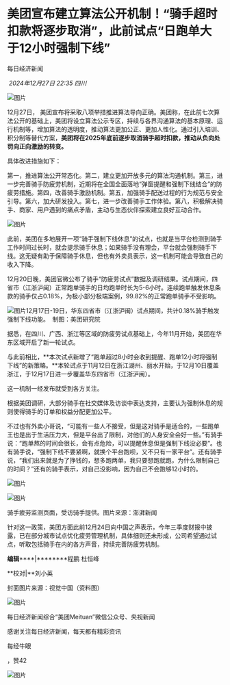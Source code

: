 # 美团宣布建立算法公开机制！“骑手超时扣款将逐步取消”，此前试点“日跑单大于12小时强制下线”

每日经济新闻

 _2024年12月27日 22:35_ _四川_

![图片](https://mmbiz.qpic.cn/mmbiz_jpg/CFF20LXzkOyx0mFUW6nq3IA9zuy2PqicQ6KJGuAIhIWstvBBeXzQ26TGzdeAHo9HKPkYwOf2libaHKfZUxYdkDhQ/640?wx_fmt=jpeg&tp=webp&wxfrom=5&wx_lazy=1&wx_co=1)

  

12月27日， 美团宣布将采取八项举措推进算法导向正确。美团称，在此前七次算法公开的基础上，美团将设立算法公示专区，持续与各界沟通算法的基本原理、运行机制等，增加算法的透明度，推动算法更加公正、更加人性化。通过引入培训、积分制等替代方案，**美团将在2025年底前逐步取消骑手超时扣款，推动从负向处罚向正向激励的转变。**

  

具体改进措施如下：

  

第一，推进算法公开常态化。第二，建立更加开放多元的算法沟通机制。第三，进一步完善骑手防疲劳机制，近期将在全国全面落地“弹窗提醒和强制下线结合”的防疲劳措施。第四，改善骑手激励机制。第五，加强骑手配送过程的行为规范与安全引导。第六，加大研发投入。第七，进一步改善骑手工作体验。第八，积极解决骑手、商家、用户遇到的痛点矛盾，主动与生态伙伴探索建立良好互动合作。

  

![图片](https://mmbiz.qpic.cn/sz_mmbiz_jpg/CFF20LXzkOyGA3NBw6SmBRKYltFUqmIYKr5KSSDOErrRH8IbkWeiaHiax7CNRF9ToqEctaeZEsoY7ibC1ibDkOPACQ/640?wx_fmt=jpeg&from=appmsg&tp=webp&wxfrom=5&wx_lazy=1&wx_co=1)

  

此前，美团在多地展开一项“骑手强制下线休息”的试点，也就是当平台检测到骑手工作时间过长时，就会提示骑手休息；如果骑手没有理会，平台就会强制骑手下线。这无疑有助于保障骑手休息，但也有外卖员表示，这一机制可能会导致自己的收入下降。

  

12月20日晚，美团官微公布了骑手“防疲劳试点”数据及调研结果。试点期间，四省市（江浙沪闽）正常跑单骑手的日均跑单时长为5-6小时。连续跑单触发休息条款的骑手仅占0.18%，为极小部分极端案例，99.82%的正常跑单骑手不受影响。

  

![图片](https://mmbiz.qpic.cn/mmbiz_png/bQOqZP2Va6oDZFNicH0IKVvjqqdK5mEMjudYqOEA01bOgOPtkW3NknTbynwFulfx5zAOvJItsB3Zd8FWomibdYYQ/640?wx_fmt=other&from=appmsg&wxfrom=5&wx_lazy=1&wx_co=1&tp=webp)12月17日-19日，华东四省市（江浙沪闽）试点期间，共计0.18%骑手触发强制下线功能。  制图：美团研究院

  

据悉，在四川、广西、浙江等区域的防疲劳试点基础上，今年11月开始，美团在华东区域开启了新一轮试点。

  

与此前相比，**本次试点新增了“跑单超过8小时会收到提醒、跑单12小时将强制下线”的新策略。**本轮试点于11月12日在浙江湖州、丽水开始，于12月10日覆盖浙江，于12月17日进一步覆盖华东四省市（江浙沪闽）。

  

这一机制一经发布就受到各方关注。

  

根据美团调研，大部分骑手在社交媒体及访谈中表达支持，主要认为强制休息的规则使得骑手的订单和权益分配更加公平。

  

不过也有外卖小哥说，“可能有一些人不接受，但是这对骑手是适合的，一些跑单王也是出于生活压力大，但是平台出了限制，对他们的人身安全会好一些。”有骑手说：“跑单熬的时间会很长，会有点危险，可以提醒休息但是强制下线没必要”。也有骑手说，“强制下线不要紧啊，就换个平台跑呗，又不只有一家平台”。还有骑手说，“我们出来就是为了挣钱的，想多跑两单，我只要想跑就跑，为什么限制自己的时间？”还有的骑手表示，对自己没影响，因为自己不会跑够12小时的。

  

![图片](https://mmbiz.qpic.cn/sz_mmbiz_jpg/CFF20LXzkOyGA3NBw6SmBRKYltFUqmIYPMPwiaSJib4u27pzC8PN4kUnNxBQyicOFMLYIS2zs2lsRKshiaSvqMzwcg/640?wx_fmt=jpeg&from=appmsg&tp=webp&wxfrom=5&wx_lazy=1&wx_co=1)

![图片](https://mmbiz.qpic.cn/sz_mmbiz_png/CFF20LXzkOwoNcyjC9tWaB5oJnFpdzvhdH9Epn7qbdhic6xvtORpyvsxZgguCaw3uWXqYWLhQCEC4niaZ0ickdtQw/640?wx_fmt=other&from=appmsg&wxfrom=5&wx_lazy=1&wx_co=1&tp=webp)

骑手疲劳监测页面，受访骑手提供。图片来源：澎湃新闻

  

针对这一政策，美团方面此前12月24日向中国之声表示，今年三季度财报中披露，已在部分城市试点优化疲劳管理机制，具体细则还未形成，公司希望通过试点，听取包括骑手在内的各方声音，持续完善防疲劳机制。

  

  

**编辑******|********程鹏 杜恒峰

**校对|**刘小英

封面图片来源：视觉中国（资料图）

![图片](https://mmbiz.qpic.cn/mmbiz_png/CFF20LXzkOyYmal29zn37N5Bg2NQ4tyN4ylvMFyM3VmF4x90Uj4cDmoEphibia4RN55ibIXmqU1Od9w2Q5nhA08lA/640?wx_fmt=other&wxfrom=5&wx_lazy=1&wx_co=1&tp=webp)

每日经济新闻综合“美团Meituan”微信公众号、央视新闻

感谢关注每日经济新闻，每天都有精彩资讯

每经牛眼

，赞42

![图片](https://mmbiz.qpic.cn/sz_mmbiz_jpg/CFF20LXzkOzzBY5nYN5RIIMnZA81uK8m6Z0BGoVZQJBvIt463WnoeRDb4Bvdtv1Ee9fbbJMhPTvSOgVt3Ok7oA/640?wx_fmt=other&from=appmsg&wxfrom=5&wx_lazy=1&wx_co=1&tp=webp)